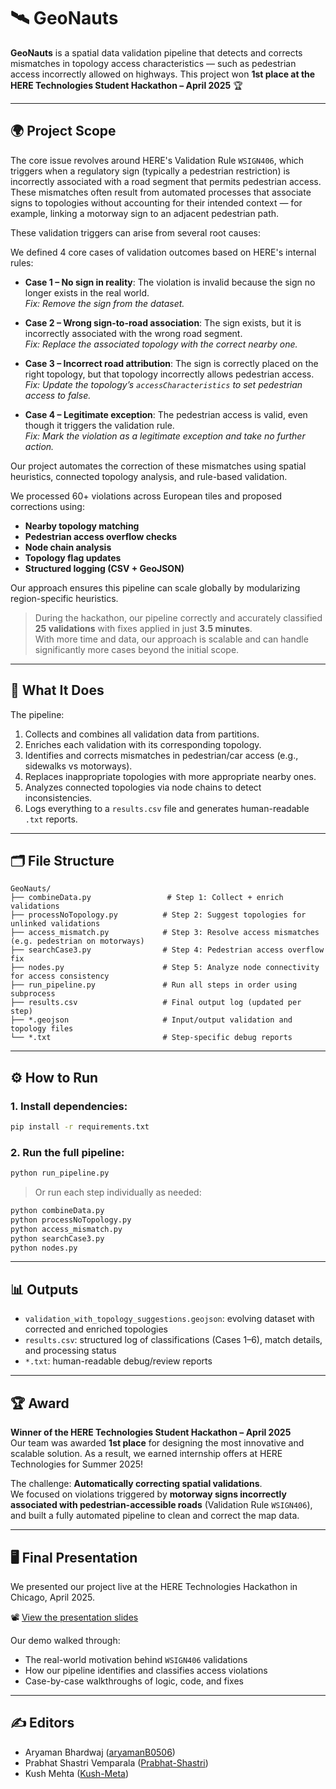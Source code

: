 # 🛰️ GeoNauts

**GeoNauts** is a spatial data validation pipeline that detects and corrects mismatches in topology access characteristics — such as pedestrian access incorrectly allowed on highways. This project won **1st place at the HERE Technologies Student Hackathon – April 2025** 🏆

---

## 🌍 Project Scope

The core issue revolves around HERE's Validation Rule `WSIGN406`, which triggers when a regulatory sign (typically a pedestrian restriction) is incorrectly associated with a road segment that permits pedestrian access. These mismatches often result from automated processes that associate signs to topologies without accounting for their intended context — for example, linking a motorway sign to an adjacent pedestrian path.

These validation triggers can arise from several root causes:

We defined 4 core cases of validation outcomes based on HERE's internal rules:

- **Case 1 – No sign in reality**: The violation is invalid because the sign no longer exists in the real world.  
  _Fix: Remove the sign from the dataset._

- **Case 2 – Wrong sign-to-road association**: The sign exists, but it is incorrectly associated with the wrong road segment.  
  _Fix: Replace the associated topology with the correct nearby one._

- **Case 3 – Incorrect road attribution**: The sign is correctly placed on the right topology, but that topology incorrectly allows pedestrian access.  
  _Fix: Update the topology’s `accessCharacteristics` to set pedestrian access to false._

- **Case 4 – Legitimate exception**: The pedestrian access is valid, even though it triggers the validation rule.  
  _Fix: Mark the violation as a legitimate exception and take no further action._

Our project automates the correction of these mismatches using spatial heuristics, connected topology analysis, and rule-based validation.

We processed 60+ violations across European tiles and proposed corrections using:
- **Nearby topology matching**
- **Pedestrian access overflow checks**
- **Node chain analysis**
- **Topology flag updates**
- **Structured logging (CSV + GeoJSON)**

Our approach ensures this pipeline can scale globally by modularizing region-specific heuristics.

> During the hackathon, our pipeline correctly and accurately classified **25 validations** with fixes applied in just **3.5 minutes**.  
> With more time and data, our approach is scalable and can handle significantly more cases beyond the initial scope.

---

## 🚀 What It Does

The pipeline:
1. Collects and combines all validation data from partitions.
2. Enriches each validation with its corresponding topology.
3. Identifies and corrects mismatches in pedestrian/car access (e.g., sidewalks vs motorways).
4. Replaces inappropriate topologies with more appropriate nearby ones.
5. Analyzes connected topologies via node chains to detect inconsistencies.
6. Logs everything to a `results.csv` file and generates human-readable `.txt` reports.

---

## 🗂️ File Structure

```
GeoNauts/
├── combineData.py                 # Step 1: Collect + enrich validations
├── processNoTopology.py          # Step 2: Suggest topologies for unlinked validations
├── access_mismatch.py            # Step 3: Resolve access mismatches (e.g. pedestrian on motorways)
├── searchCase3.py                # Step 4: Pedestrian access overflow fix
├── nodes.py                      # Step 5: Analyze node connectivity for access consistency
├── run_pipeline.py               # Run all steps in order using subprocess
├── results.csv                   # Final output log (updated per step)
├── *.geojson                     # Input/output validation and topology files
└── *.txt                         # Step-specific debug reports
```

---

## ⚙️ How to Run

### 1. Install dependencies:

```bash
pip install -r requirements.txt
```

### 2. Run the full pipeline:

```bash
python run_pipeline.py
```

> Or run each step individually as needed:
```bash
python combineData.py
python processNoTopology.py
python access_mismatch.py
python searchCase3.py
python nodes.py
```

---

## 📊 Outputs

- `validation_with_topology_suggestions.geojson`: evolving dataset with corrected and enriched topologies
- `results.csv`: structured log of classifications (Cases 1–6), match details, and processing status
- `*.txt`: human-readable debug/review reports

---

## 🏆 Award

**Winner of the HERE Technologies Student Hackathon – April 2025**  
Our team was awarded **1st place** for designing the most innovative and scalable solution. As a result, we earned internship offers at HERE Technologies for Summer 2025!

The challenge: **Automatically correcting spatial validations**.  
We focused on violations triggered by **motorway signs incorrectly associated with pedestrian-accessible roads** (Validation Rule `WSIGN406`), and built a fully automated pipeline to clean and correct the map data.

---

## 🖥️ Final Presentation

We presented our project live at the HERE Technologies Hackathon in Chicago, April 2025.

📽️ [View the presentation slides](https://drive.google.com/file/d/1qCW_RZEWx4DY3TqRdrdd2UEjs-QNI7dV/view?usp=drive_link)

Our demo walked through:
- The real-world motivation behind `WSIGN406` validations
- How our pipeline identifies and classifies access violations
- Case-by-case walkthroughs of logic, code, and fixes

---

## ✍️ Editors

- Aryaman Bhardwaj ([aryamanB0506](https://github.com/aryamanB0506))
- Prabhat Shastri Vemparala ([Prabhat-Shastri](https://github.com/Prabhat-Shastri))
- Kush Mehta ([Kush-Meta](https://github.com/Kush-Meta))
